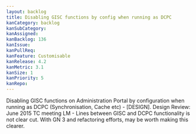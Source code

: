 ```yaml
---
layout: backlog
title: Disabling GISC functions by config when running as DCPC
kanCategory: backlog
kanSubCategory:
kanAssigned:
kanBacklog: 136
kanIssue:
kanPullReq:
kanFeature: Customisable
kanRelease: 4.2
kanMetric: 3.1
kanSize: 1
kanPriority: 5
kanRepo: 
---
```

Disabling GISC functions on Administration Portal by configuration when running as DCPC (Synchronisation, Cache etc) - [DESIGN]. Design Review: June 2015 TC meeting LM - Lines between GISC and DCPC functionality is not clear cut. With GN 3 and refactoring efforts, may be worth making this clearer.
